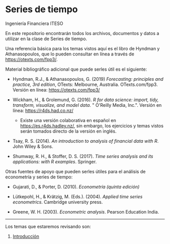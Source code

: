 # Series de tiempo
Ingeniería Financiera
ITESO

En este repositorio encontrarán todos los archivos, documentos y datos a utilizar en la clase de Series de tiempo.

Una referencia básica para los temas vistos aquí es el libro de Hyndman y Athanasopoulos, que lo pueden consultar en línea a través de https://otexts.com/fpp3/.

Material bibliográfico adicional que puede serles útil es el siguiente:

* Hyndman, R.J., & Athanasopoulos, G. (2019) *Forecasting: principles and practice, 3rd edition*, OTexts: Melbourne, Australia. OTexts.com/fpp3. Versión en línea: https://otexts.com/fpp3/

* Wickham, H., & Grolemund, G. (2016). *R for data science: import, tidy, transform, visualize, and model data*. " O'Reilly Media, Inc.". Versión en línea: https://r4ds.had.co.nz/
    - Existe una versión colaborativa en español en https://es.r4ds.hadley.nz/, sin embargo, los ejercicios y temas vistos serán tomados directo de la versión en inglés.

* Tsay, R. S. (2014). *An introduction to analysis of financial data with R*. John Wiley & Sons.

* Shumway, R. H., & Stoffer, D. S. (2017). *Time series analysis and its applications: with R examples*. Springer.

Otras fuentes de apoyo que pueden serles útiles para el análisis de econometría y series de tiempo:

*	Gujarati, D., & Porter, D. (2010). *Econometría (quinta edición)*

*	Lütkepohl, H., & Krätzig, M. (Eds.). (2004). *Applied time series econometrics*. Cambridge university press.

*	Greene, W. H. (2003). *Econometric analysis*. Pearson Education India.

***

Los temas que estaremos revisando son:

1. [Introducción](https://github.com/pbenavidesh/Series-de-tiempo/blob/master/00.%20Introducci%C3%B3n/01_Intro_a_series_de_tiempo.md)
